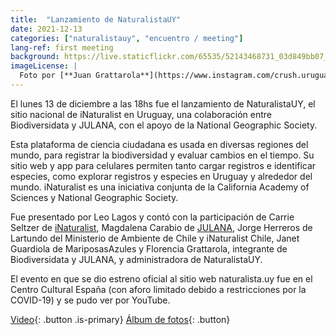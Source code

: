 ```yaml
---
title:  "Lanzamiento de NaturalistaUY"
date: 2021-12-13
categories: ["naturalistauy", "encuentro / meeting"]
lang-ref: first meeting
background: https://live.staticflickr.com/65535/52143468731_03d849bb07_k.jpg
imageLicense: |
  Foto por [**Juan Grattarola**](https://www.instagram.com/crush.uruguay/)
---
```


El lunes 13 de diciembre a las 18hs fue el lanzamiento de NaturalistaUY, el sitio nacional de iNaturalist en Uruguay, una colaboración entre Biodiversidata y JULANA, con el apoyo de la National Geographic Society.

Esta plataforma de ciencia ciudadana es usada en diversas regiones del mundo, para registrar la biodiversidad y evaluar cambios en el tiempo. Su sitio web y app para celulares permiten tanto cargar registros e identificar especies, como explorar registros y especies en Uruguay y alrededor del mundo. iNaturalist es una iniciativa conjunta de la California Academy of Sciences y National Geographic Society.

Fue presentado por Leo Lagos y contó con la participación de Carrie Seltzer de [iNaturalist](https://inaturalist.org), Magdalena Carabio de [JULANA](https://julana.org), Jorge Herreros de Lartundo del Ministerio de Ambiente de Chile y iNaturalist Chile, Janet Guardiola de MariposasAzules y Florencia Grattarola, integrante de Biodiversidata y JULANA, y administradora de NaturalistaUY.

El evento en que se dio estreno oficial al sitio web naturalista.uy fue en el Centro Cultural España (con aforo limitado debido a restricciones por la COVID-19) y se pudo ver por YouTube.

[Video](https://www.youtube.com/embed/4YIEEYCUf8Q){: .button .is-primary} [Álbum de fotos](https://www.flickr.com/photos/biodiversidata/albums/72177720299766414){: .button}
